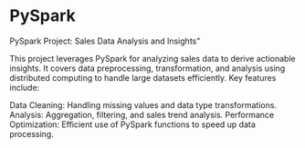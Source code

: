 # PySpark
PySpark Project: Sales Data Analysis and Insights"

This project leverages PySpark for analyzing sales data to derive actionable insights. It covers data preprocessing, transformation, and analysis using distributed computing to handle large datasets efficiently. Key features include:

Data Cleaning: Handling missing values and data type transformations.
Analysis: Aggregation, filtering, and sales trend analysis.
Performance Optimization: Efficient use of PySpark functions to speed up data processing.
